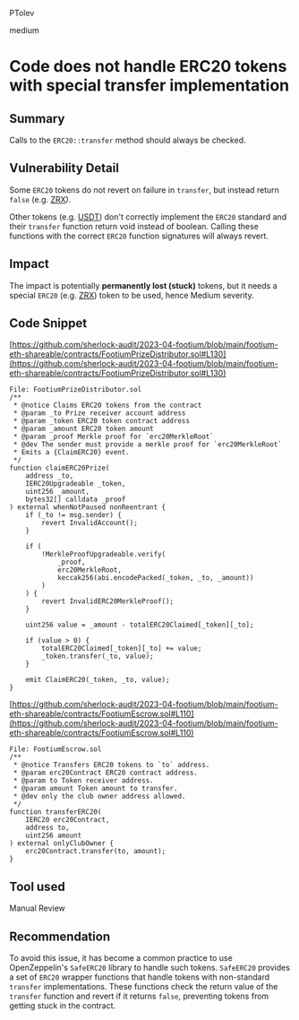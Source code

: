 PTolev

medium

# Code does not handle ERC20 tokens with special transfer implementation

## Summary
Calls to the `ERC20::transfer` method should always be checked.

## Vulnerability Detail
Some `ERC20` tokens do not revert on failure in `transfer`, but instead return `false` (e.g. [ZRX](https://etherscan.io/address/0xe41d2489571d322189246dafa5ebde1f4699f498#code)).

Other tokens (e.g. [USDT](https://arbiscan.io/token/0xFd086bC7CD5C481DCC9C85ebE478A1C0b69FCbb9#code)) don't correctly implement the `ERC20` standard and their `transfer` function return void instead of boolean. Calling these functions with the correct `ERC20` function signatures will always revert.

## Impact
The impact is potentially **permanently lost (stuck)** tokens, but it needs a special `ERC20` (e.g. [ZRX](https://etherscan.io/address/0xe41d2489571d322189246dafa5ebde1f4699f498#code)) token to be used, hence Medium severity.

## Code Snippet
[https://github.com/sherlock-audit/2023-04-footium/blob/main/footium-eth-shareable/contracts/FootiumPrizeDistributor.sol#L130](https://github.com/sherlock-audit/2023-04-footium/blob/main/footium-eth-shareable/contracts/FootiumPrizeDistributor.sol#L130)
```solidity
File: FootiumPrizeDistributor.sol
/**
 * @notice Claims ERC20 tokens from the contract
 * @param _to Prize receiver account address
 * @param _token ERC20 token contract address
 * @param _amount ERC20 token amount
 * @param _proof Merkle proof for `erc20MerkleRoot`
 * @dev The sender must provide a merkle proof for `erc20MerkleRoot`
 * Emits a {ClaimERC20} event.
 */
function claimERC20Prize(
    address _to,
    IERC20Upgradeable _token,
    uint256 _amount,
    bytes32[] calldata _proof
) external whenNotPaused nonReentrant {
    if (_to != msg.sender) {
        revert InvalidAccount();
    }

    if (
        !MerkleProofUpgradeable.verify(
            _proof,
            erc20MerkleRoot,
            keccak256(abi.encodePacked(_token, _to, _amount))
        )
    ) {
        revert InvalidERC20MerkleProof();
    }

    uint256 value = _amount - totalERC20Claimed[_token][_to];

    if (value > 0) {
        totalERC20Claimed[_token][_to] += value;
        _token.transfer(_to, value);
    }

    emit ClaimERC20(_token, _to, value);
}
```

[https://github.com/sherlock-audit/2023-04-footium/blob/main/footium-eth-shareable/contracts/FootiumEscrow.sol#L110](https://github.com/sherlock-audit/2023-04-footium/blob/main/footium-eth-shareable/contracts/FootiumEscrow.sol#L110)
```solidity
File: FootiumEscrow.sol
/**
 * @notice Transfers ERC20 tokens to `to` address.
 * @param erc20Contract ERC20 contract address.
 * @param to Token receiver address.
 * @param amount Token amount to transfer.
 * @dev only the club owner address allowed.
 */
function transferERC20(
    IERC20 erc20Contract,
    address to,
    uint256 amount
) external onlyClubOwner {
    erc20Contract.transfer(to, amount);
}
```

## Tool used

Manual Review

## Recommendation
To avoid this issue, it has become a common practice to use OpenZeppelin's `SafeERC20` library to handle such tokens. `SafeERC20` provides a set of `ERC20` wrapper functions that handle tokens with non-standard `transfer` implementations. These functions check the return value of the `transfer` function and revert if it returns `false`, preventing tokens from getting stuck in the contract.